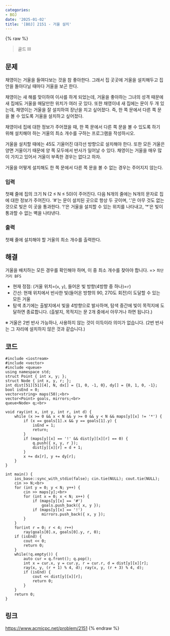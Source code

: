```yaml
---
categories:
- BOJ
date: '2025-01-02'
title: '[BOJ] 2151 - 거울 설치'
---
```


{% raw %}
> 골드 III<br>

## 문제
채영이는 거울을 들여다보는 것을 참 좋아한다. 그래서 집 곳곳에 거울을 설치해두고 집 안을 돌아다닐 때마다 거울을 보곤 한다.

채영이는 새 해를 맞이하여 이사를 하게 되었는데, 거울을 좋아하는 그녀의 성격 때문에 새 집에도 거울을 매달만한 위치가 여러 곳 있다. 또한 채영이네 새 집에는 문이 두 개 있는데, 채영이는 거울을 잘 설치하여 장난을 치고 싶어졌다. 즉, 한 쪽 문에서 다른 쪽 문을 볼 수 있도록 거울을 설치하고 싶어졌다.

채영이네 집에 대한 정보가 주어졌을 때, 한 쪽 문에서 다른 쪽 문을 볼 수 있도록 하기 위해 설치해야 하는 거울의 최소 개수를 구하는 프로그램을 작성하시오.

거울을 설치할 때에는 45도 기울어진 대각선 방향으로 설치해야 한다. 또한 모든 거울은 양면 거울이기 때문에 양 쪽 모두에서 반사가 일어날 수 있다. 채영이는 거울을 매우 많이 가지고 있어서 거울이 부족한 경우는 없다고 하자.

거울을 어떻게 설치해도 한 쪽 문에서 다른 쪽 문을 볼 수 없는 경우는 주어지지 않는다.

### 입력
첫째 줄에 집의 크기 N (2 ≤ N ≤ 50)이 주어진다. 다음 N개의 줄에는 N개의 문자로 집에 대한 정보가 주어진다. ‘#’는 문이 설치된 곳으로 항상 두 곳이며, ‘.’은 아무 것도 없는 것으로 빛은 이 곳을 통과한다. ‘!’은 거울을 설치할 수 있는 위치를 나타내고, ‘*’은 빛이 통과할 수 없는 벽을 나타낸다.

### 출력
첫째 줄에 설치해야 할 거울의 최소 개수를 출력한다.

## 해결
거울을 배치하는 모든 경우를 확인해야 하며, 이 중 최소 개수를 찾아야 합니다. => `최단 거리 BFS`<br>
- 현재 정점: (거울 위치=(`x`, `y`), 들어온 빛 방향(4방향 중 하나)=`r`)
- 간선: 현재 위치에서 반사한 빛(들어온 방향의 90, 270도 회전)이 도달할 수 있는 모든 거울
- 탐색 초기에는 출발지에서 빛을 4방향으로 발사하며, 탐색 중간에 빛이 목적지에 도달하면 종료합니다. (출발지, 목적지는 문 2개 중에서 아무거나 하면 됩니다.)

※ 거울은 2번 반사 가능하나, 사용하지 않는 것이 이득이라 의미가 없습니다. (2번 반사는 그 자리에 설치하지 않은 것과 같습니다.)

## 코드
```
#include <iostream>
#include <vector>
#include <queue>
using namespace std;
struct Point { int x, y; };
struct Node { int x, y, r; };
int dist[51][51][4], N, dx[] = {1, 0, -1, 0}, dy[] = {0, 1, 0, -1}; bool isEnd = 0;
vector<string> maps(50);<br>
vector<Point> goals, mirrors;<br>
queue<Node> q;<br>

void ray(int x, int y, int r, int d) {
    while (x >= 0 && x < N && y >= 0 && y < N && maps[y][x] != '*') {
        if (x == goals[1].x && y == goals[1].y) {
            isEnd = 1;
            return;
        }
        if (maps[y][x] == '!' && dist[y][x][r] == 0) {
            q.push({ x, y, r });
            dist[y][x][r] = d + 1;
        }
        x += dx[r], y += dy[r];
    }
}

int main() {
    ios_base::sync_with_stdio(false); cin.tie(NULL); cout.tie(NULL);
    cin >> N;<br>
    for (int y = 0; y < N; y++) {
        cin >> maps[y];<br>
        for (int x = 0; x < N; x++) {
            if (maps[y][x] == '#')
                goals.push_back({ x, y });
            if (maps[y][x] == '!')
                mirrors.push_back({ x, y });
        }
    }
    for(int r = 0; r < 4; r++)
        ray(goals[0].x, goals[0].y, r, 0);
    if (isEnd) {
        cout << 0;
        return 0;
    }
    while(!q.empty()) {
        auto cur = q.front(); q.pop();
        int x = cur.x, y = cur.y, r = cur.r, d = dist[y][x][r];
        ray(x, y, (r + 1) % 4, d); ray(x, y, (r + 3) % 4, d);
        if (isEnd) {
            cout << dist[y][x][r];
            return 0;
        }
    }
    return 0;
}
```

## 링크
https://www.acmicpc.net/problem/2151
{% endraw %}